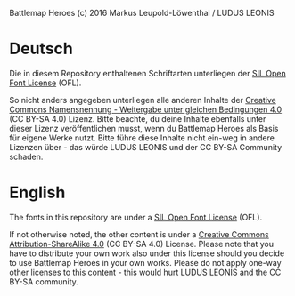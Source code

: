 Battlemap Heroes (c) 2016 Markus Leupold-Löwenthal / LUDUS LEONIS

# Deutsch

Die in diesem Repository enthaltenen Schriftarten unterliegen der [SIL Open Font License](scripts.sil.org/OFL) (OFL).

So nicht anders angegeben unterliegen alle anderen Inhalte der [Creative Commons Namensnennung - Weitergabe unter gleichen Bedingungen 4.0](http://creativecommons.org/licenses/by-sa/4.0/) (CC BY-SA 4.0) Lizenz. Bitte beachte, du deine Inhalte ebenfalls unter dieser Lizenz veröffentlichen musst, wenn du Battlemap Heroes als Basis für eigene Werke nutzt. Bitte führe diese Inhalte nicht ein-weg in andere Lizenzen über - das würde LUDUS LEONIS und der CC BY-SA Community schaden.

# English

The fonts in this repository are under a [SIL Open Font License](scripts.sil.org/OFL) (OFL).

If not otherwise noted, the other content is under a [Creative Commons Attribution-ShareAlike 4.0](http://creativecommons.org/licenses/by-sa/4.0/) (CC BY-SA 4.0) License. Please note that you have to distribute your own work also under this license should you decide to use Battlemap Heroes in your own works. Please do not apply one-way other licenses to this content - this would hurt LUDUS LEONIS and the CC BY-SA community.

